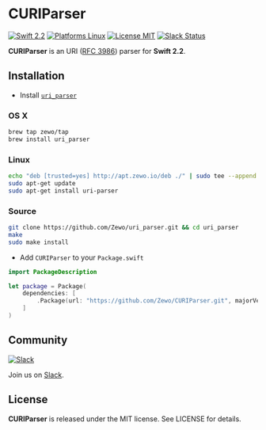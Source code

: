 CURIParser
==========

[![Swift 2.2](https://img.shields.io/badge/Swift-2.2-orange.svg?style=flat)](https://developer.apple.com/swift/)
[![Platforms Linux](https://img.shields.io/badge/Platforms-Linux-lightgray.svg?style=flat)](https://developer.apple.com/swift/)
[![License MIT](https://img.shields.io/badge/License-MIT-blue.svg?style=flat)](https://tldrlegal.com/license/mit-license)
[![Slack Status](https://zewo-slackin.herokuapp.com/badge.svg)](http://slack.zewo.io)

**CURIParser** is an URI ([RFC 3986](https://tools.ietf.org/html/rfc3986)) parser for **Swift 2.2**.

## Installation

- Install [`uri_parser`](https://github.com/Zewo/uri_parser)

### OS X

```bash
brew tap zewo/tap
brew install uri_parser
```

### Linux

```bash
echo "deb [trusted=yes] http://apt.zewo.io/deb ./" | sudo tee --append /etc/apt/sources.list
sudo apt-get update
sudo apt-get install uri-parser
```

### Source

```bash
git clone https://github.com/Zewo/uri_parser.git && cd uri_parser
make
sudo make install
```

- Add `CURIParser` to your `Package.swift`

```swift
import PackageDescription

let package = Package(
	dependencies: [
		.Package(url: "https://github.com/Zewo/CURIParser.git", majorVersion: 0, minor: 2)
	]
)

```

## Community

[![Slack](http://s13.postimg.org/ybwy92ktf/Slack.png)](https://zewo-slackin.herokuapp.com)

Join us on [Slack](https://zewo-slackin.herokuapp.com).

License
-------

**CURIParser** is released under the MIT license. See LICENSE for details.
